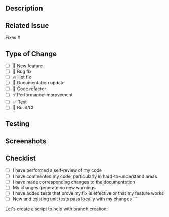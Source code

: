 ## Description
<!-- Describe the changes in this PR -->

## Related Issue
<!-- Link to the related issue -->
Fixes #

## Type of Change
<!-- Mark with an `x` all the checkboxes that apply -->
- [ ] 🚀 New feature
- [ ] 🐛 Bug fix
- [ ] 🔥 Hot fix
- [ ] 📝 Documentation update
- [ ] 🧹 Code refactor
- [ ] ⚡ Performance improvement
- [ ] ✅ Test
- [ ] 🤖 Build/CI

## Testing
<!-- Describe the testing you've done -->

## Screenshots
<!-- If applicable, add screenshots to help explain your changes -->

## Checklist
<!-- Mark with an `x` all the checkboxes that apply -->
- [ ] I have performed a self-review of my code
- [ ] I have commented my code, particularly in hard-to-understand areas
- [ ] I have made corresponding changes to the documentation
- [ ] My changes generate no new warnings
- [ ] I have added tests that prove my fix is effective or that my feature works
- [ ] New and existing unit tests pass locally with my changes
\`\`\`

Let's create a script to help with branch creation:

